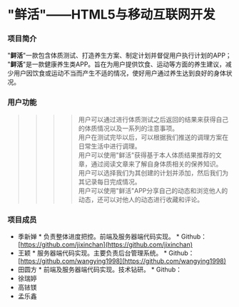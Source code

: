 # "鲜活"——HTML5与移动互联网开发
### 项目简介
  "**鲜活**"一款包含体质测试、打造养生方案、制定计划并督促用户执行计划的APP；
  "**鲜活**"是一款健康养生类APP。旨在为用户提供饮食、运动等方面的养生建议，减少用户因饮食或运动不当而产生不适的情况，使好用户通过养生达到良好的身体状况。

### 用户功能
>>>>用户可以通过进行体质测试之后返回的结果来获得自己的体质情况以及一系列的注意事项。<br>
>>>>用户在测试完毕以后，可以根据我们推送的调理方案在日常生活中进行调理。<br>
>>>>用户可以使用"鲜活"获得基于本人体质结果推荐的文章，通过阅读文章来了解自身体质相关的保养知识。<br>
>>>>用户可以选择我们为其创建的计划并添加，然后我们为其记录每日完成情况。<br>
>>>>用户可以使用"鲜活"APP分享自己的动态和浏览他人的动态，还可以对他人的动态进行收藏和评论。<br>
      
### 项目成员
* 季新婵
      * 负责整体进度把控。前端及服务器端代码实现。
      * Github：[https://github.com/jixinchan](https://github.com/jixinchan)
* 王颖
      * 服务器端代码实现。主要负责后台管理系统。
      * Github：[https://github.com/wangying1998](https://github.com/wangying1998)
* 田圆方
      * 前端及服务器端代码实现。技术钻研。
      * Github：
* 徐瑞婷
* 高铱镁
* 孟乐鑫
   	
